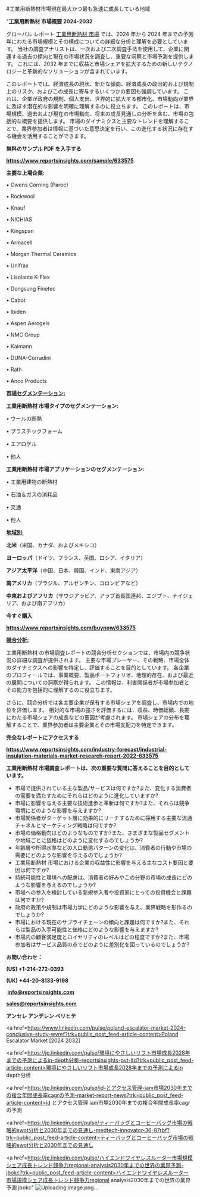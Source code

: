 #工業用断熱材市場現在最大かつ最も急速に成長している地域

"<strong>工業用断熱材 市場概要 2024-2032</strong>

グローバル レポート <a href=https://www.reportsinsights.com/sample/633575>工業用断熱材 市場</a> では、2024 年から 2024 年までの予測年にわたる市場規模とその構成についての詳細な分析と理解を必要としています。 当社の調査アナリストは、一次および二次調査手法を使用して、企業に関連する過去の傾向と現在の市場状況を調査し、重要な洞察と市場予測を提供します。 これには、2032 年までに収益と市場シェアを拡大​​するための新しいテクノロジーと革新的なソリューションが含まれています。

このレポートでは、経済成長の現状、新たな傾向、経済成長の政治的および規制上のリスク、およびこの成長に寄与するいくつかの要因も強調しています。 これは、企業が政府の規制、個人支出、世界的に拡大する都市化、市場動向が業界に及ぼす潜在的な影響を明確に理解するのに役立ちます。 このレポートは、市場規模、過去および現在の市場動向、将来の成長見通しの分析を含む、市場の包括的な概要を提供します。 市場のダイナミクスと主要なトレンドを理解することで、業界参加者は情報に基づいた意思決定を行い、この進化する状況に存在する機会を活用することができます。

<strong><b>無料のサンプル PDF を入手する</b></strong>

<a href=https://www.reportsinsights.com/sample/633575><strong><u>https://www.reportsinsights.com/sample/633575</u></strong></a>

<strong>主要な上場企業:</strong>

• Owens Corning (Paroc)

• Rockwool

• Knauf

• NICHIAS

• Kingspan

• Armacell

• Morgan Thermal Ceramics

• Unifrax

• LIsolante K-Flex

• Dongsung Finetec

• Cabot

• Ibiden

• Aspen Aerogels

• NMC Group

• Kaimann

• DUNA-Corradini

• Rath

• Anco Products

<strong><u>市場セグメンテーション</u></strong><strong><u>:</u></strong>

<strong>工業用断熱材 市場タイプのセグメンテーション:</strong>

• ウールの断熱

• プラスチックフォーム

• エアロゲル

• 他人

<strong>工業用断熱材 市場アプリケーションのセグメンテーション:</strong>

• 工業用建物の断熱材

• 石油＆ガスの消耗品

• 交通

• 他人

<strong><u>地域別</u></strong><strong><u>:</u></strong>

<strong>北米</strong>（米国、カナダ、およびメキシコ）

<strong>ヨーロッパ</strong>（ドイツ、フランス、英国、ロシア、イタリア）

<strong>アジア太平洋</strong>（中国、日本、韓国、インド、東南アジア）

<strong>南アメリカ</strong>（ブラジル、アルゼンチン、コロンビアなど）

<strong>中東およびアフリカ</strong>（サウジアラビア、アラブ首長国連邦、エジプト、ナイジェリア、および南アフリカ）

<strong>今すぐ購入</strong>

<a href=https://www.reportsinsights.com/buynow/633575><strong><u>https://www.reportsinsights.com/buynow/633575</u></strong></a>

<strong><u>競合分析:</u></strong>

工業用断熱材 の市場調査レポートの競合分析セクションでは、市場内の競争状況の詳細な調査が提供されます。 主要な市場プレーヤー、その戦略、市場全体のダイナミクスへの影響を特定し、評価することを目的としています。 各企業のプロフィールでは、事業概要、製品ポートフォリオ、地理的存在、および最近の展開についての洞察が得られます。 この情報は、利害関係者が市場参加者とその能力を包括的に理解するのに役立ちます。

さらに、競合分析では各主要企業が保有する市場シェアを調査し、市場内での地位を評価します。 相対的な市場の強さを評価するには、収益、時価総額、長期にわたる市場シェアの成長などの要因が考慮されます。 市場シェアの分布を理解することで、業界参加者は主要企業とその市場支配力を特定できます。

<strong>完全なレポートにアクセスする</strong>

<a href=https://www.reportsinsights.com/industry-forecast/industrial-insulation-materials-market-research-report-2022-633575><strong><u><b>https://www.reportsinsights.com/industry-forecast/industrial-insulation-materials-market-research-report-2022-633575</b></u></strong></a>

<strong><b>工業用断熱材 市場調査レポートは、次の重要な質問に答えることを目的としています。</b></strong>
<ul>
  <li>市場で提供されている主な製品/サービスは何ですか?また、変化する消費者の需要を満たすためにそれらはどのように進化していますか?</li>
  <li>市場に影響を与える主要な技術進歩と革新は何ですか?また、それらは競争環境にどのような影響を与えますか?</li>
  <li>市場関係者がターゲット層に効果的にリーチするために採用する主要な流通チャネルとマーケティング戦略は何ですか?</li>
  <li>市場の価格動向はどのようなものですか?また、さまざまな製品セグメントや地域ごとに価格はどのように変化するのでしょうか?</li>
  <li>年齢層や所得水準などの人口動態パターンの変化は、消費者の行動や市場の需要にどのような影響を与えるのでしょうか?</li>
  <li>工業用断熱材 市場における企業の収益性に影響を与える主なコスト要因と要因は何ですか?</li>
  <li>持続可能性と環境への配慮は、消費者の好みやこの分野の市場の成長にどのような影響を与えるのでしょうか?</li>
  <li>市場への参入を検討している新規参入者や投資家にとっての投資機会と課題は何ですか?</li>
  <li>政府の政策や規制は市場力学にどのような影響を与え、業界戦略を形作るのでしょうか?</li>
  <li>市場における現在のサプライチェーンの傾向と課題は何ですか?また、それらは製品の入手可能性と価格にどのような影響を与えますか?</li>
  <li>市場内の顧客満足度とロイヤリティのレベルはどの程度ですか?また、市場参加者はサービス品質の点でどのように差別化を図っているのでしょうか?</li>
</ul>
<strong>お問い合わせ：</strong>

<strong>(US) +1-214-272-0393</strong>

<strong>(UK) +44-20-8133-9198</strong>

<strong> </strong><a href=info@reportsinsights.com><strong><u>info@reportsinsights.com</u></strong></a>

<a href=sales@reportsinsights.com><strong><u>sales@reportsinsights.com</u></strong></a>

<strong>アンセレ アンデレン ベリヒテ</strong>

<a href=https://www.linkedin.com/pulse/poland-escalator-market-2024-conclusive-study-wvref?trk=public_post_feed-article-content>Poland Escalator Market [2024 2032]</a>

<a href=https://jp.linkedin.com/pulse/環境にやさしいリフト市場成長2028年までの予測によるin-depth分析-reportsinsights-pvt-ltd?trk=public_post_feed-article-content>環境にやさしいリフト市場成長2028年までの予測によるin depth分析</a>

<a href=https://jp.linkedin.com/pulse/id-とアクセス管理-iam市場2030年までの複合年間成長率cagrの予測-market-report-news?trk=public_post_feed-article-content>id とアクセス管理 iam市場2030年までの複合年間成長率cagrの予測</a>

<a href=https://jp.linkedin.com/pulse/ティーバッグとコーヒーバッグ市場の戦略的swot分析と2030年までの見通し-medtech-innovator-36-87rbf?trk=public_post_feed-article-content>ティーバッグとコーヒーバッグ市場の戦略的swot分析と2030年までの見通し</a>

<a href=https://jp.linkedin.com/pulse/ハイエンドワイヤレスルーター市場規模シェア成長トレンド競争力regional-analysis2030年までの世界の業界予測-jbokc?trk=public_post_feed-article-content>ハイエンドワイヤレスルーター市場規模シェア成長トレンド競争力regional analysis2030年までの世界の業界予測 jbokc</a>"
![Uploading image.png…]()
